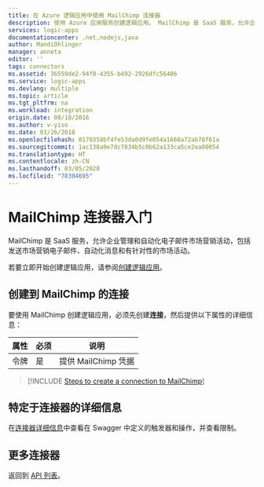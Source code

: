 ```yaml
---
title: 在 Azure 逻辑应用中使用 MailChimp 连接器
description: 使用 Azure 应用服务创建逻辑应用。 MailChimp 是 SaaS 服务，允许企业管理和自动化电子邮件市场营销活动，包括发送市场营销电子邮件、自动化消息和有针对性的市场活动。
services: logic-apps
documentationcenter: .net,nodejs,java
author: MandiOhlinger
manager: anneta
editor: ''
tags: connectors
ms.assetid: 36559de2-94f0-4355-b492-2926dfc56486
ms.service: logic-apps
ms.devlang: multiple
ms.topic: article
ms.tgt_pltfrm: na
ms.workload: integration
origin.date: 08/18/2016
ms.author: v-yiso
ms.date: 03/26/2018
ms.openlocfilehash: 0170358bf4fe53da0d9fe054a1668a72ab78f61a
ms.sourcegitcommit: 1ac138a9e7dc7834b5c0b62a133ca5ce2ea80054
ms.translationtype: HT
ms.contentlocale: zh-CN
ms.lasthandoff: 03/05/2020
ms.locfileid: "78304695"
---
```

# <a name="get-started-with-the-mailchimp-connector"></a>MailChimp 连接器入门
MailChimp 是 SaaS 服务，允许企业管理和自动化电子邮件市场营销活动，包括发送市场营销电子邮件、自动化消息和有针对性的市场活动。

若要立即开始创建逻辑应用，请参阅[创建逻辑应用](../logic-apps/quickstart-create-first-logic-app-workflow.md)。

## <a name="create-a-connection-to-mailchimp"></a>创建到 MailChimp 的连接
要使用 MailChimp 创建逻辑应用，必须先创建**连接**，然后提供以下属性的详细信息：

| 属性 | 必须 | 说明 |
| --- | --- | --- |
| 令牌 |是 |提供 MailChimp 凭据 |

> [!INCLUDE [Steps to create a connection to MailChimp](../../includes/connectors-create-api-mailchimp.md)]
> 


## <a name="connector-specific-details"></a>特定于连接器的详细信息

在[连接器详细信息](https://docs.microsoft.com/connectors/mailchimp/)中查看在 Swagger 中定义的触发器和操作，并查看限制。

## <a name="more-connectors"></a>更多连接器
返回到 [API 列表](apis-list.md)。